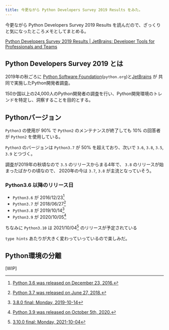 ```yaml
---
title: 今更ながら Python Developers Survey 2019 Results をみた。
---
```


今更ながら Python Developers Survey 2019 Results を読んだので、ざっくりと気になったところメモとしてまとめる。

[Python Developers Survey 2019 Results | JetBrains: Developer Tools for Professionals and Teams](https://www.jetbrains.com/lp/python-developers-survey-2019/)


## Python Developers Survey 2019 とは

2019年の秋ごろに [Python Software Foundation](https://www.python.org/psf/)(`python.org`)と[JetBrains](https://www.jetbrains.com/) が 共同で実施したPython開発者調査。

150か国以上の24,000人のPython開発者の調査を行い、Python開発環境のトレンドを特定し、洞察することを目的とする。

## Pythonバージョン

`Python3` の使用が 90% で `Python2` のメンテナンスが終了しても 10% の回答者が `Python2` を使用している。

`Python3` のバージョンは `Python3.7` が 50% を超えており、次いで `3.6`, `3.8`, `3.5`, `3.9` とつづく。

調査が2019年の秋頃なので `3.5` のリリースからまる4年で、 `3.8` のリリースが始まったばかりの頃なので、 2020年の今は `3.7`, `3.8` が主流となっていそう。

### Python3.6 以降のリリース日

- `Python3.6` が 2016/12/23[^1]
- `Python3.7` が 2018/06/27[^2]
- `Python3.8` が 2019/10/14[^3]
- `Python3.9` が 2020/10/05[^4]

ちなみに `Python3.10` は 2021/10/04[^5] のリリースが予定されている

`type hints` あたりが大きく変わっていっているので楽しみだ。

## Python環境の分離

[WIP]



[^1]: [Python 3.6 was released on December 23, 2016.](https://docs.python.org/3/whatsnew/3.6.html)
[^2]: [Python 3.7 was released on June 27, 2018.](https://docs.python.org/3/whatsnew/3.7.html)
[^3]: [3.8.0 final: Monday, 2019-10-14](https://www.python.org/dev/peps/pep-0569/#schedule)
[^4]: [Python 3.9 was released on October 5th, 2020.](https://docs.python.org/3/whatsnew/3.9.html)
[^5]: [3.10.0 final: Monday, 2021-10-04](https://www.python.org/dev/peps/pep-0619/#schedule)